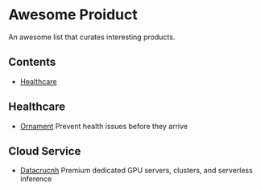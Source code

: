# Awesome Proiduct
An awesome list that curates interesting products.

## Contents
- [Healthcare](#healthcare)

## Healthcare
- [Ornament](https://ornament.health/) Prevent health issues before they arrive

## Cloud Service
- [Datacrucnh](https://datacrunch.io/) Premium dedicated GPU servers, clusters, and serverless inference
